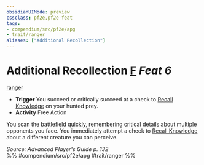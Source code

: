 ```yaml
---
obsidianUIMode: preview
cssclass: pf2e,pf2e-feat
tags:
- compendium/src/pf2e/apg
- trait/ranger
aliases: ["Additional Recollection"]
---
```

# Additional Recollection  [F](/rules/core-rulebook/chapter-9-playing-the-game.md#Actions "Free Action") *Feat 6*  
[ranger](/rules/traits/ranger.md)  

- **Trigger** You succeed or critically succeed at a check to [Recall Knowledge](/rules/actions/recall-knowledge.md) on your hunted prey.
- **Activity** Free Action

You scan the battlefield quickly, remembering critical details about multiple opponents you face. You immediately attempt a check to [Recall Knowledge](/rules/actions/recall-knowledge.md) about a different creature you can perceive.

*Source: Advanced Player's Guide p. 132*  
%% #compendium/src/pf2e/apg #trait/ranger %%